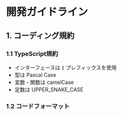 # 開発ガイドライン

## 1. コーディング規約

### 1.1 TypeScript規約

- インターフェースは `I` プレフィックスを使用
- 型は Pascal Case
- 変数・関数は camelCase
- 定数は UPPER_SNAKE_CASE

### 1.2 コードフォーマット 